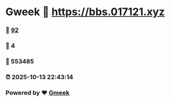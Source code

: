 # Gweek :link: https://bbs.017121.xyz 
### :page_facing_up: [92](https://bbs.017121.xyz/tag.html) 
### :speech_balloon: 4 
### :hibiscus: 553485 
### :alarm_clock: 2025-10-13 22:43:14 
### Powered by :heart: [Gmeek](https://github.com/Meekdai/Gmeek)
